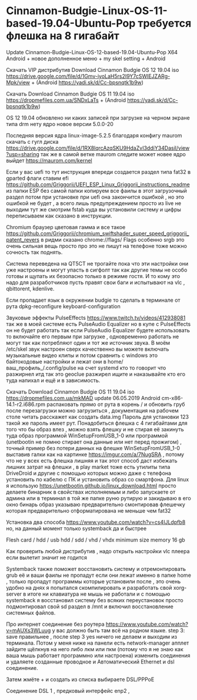 # Cinnamon-Budgie-Linux-OS-11-based-19.04-Ubuntu-Pop требуется флешка на 8 гигабайт

Update Cinnamon-Budgie-Linux-OS-12-based-19.04-Ubuntu-Pop X64 Android + новое дополненное меню + my skel setting + Android

Скачать VIP дистрибутив Download Cinnamon Budgie OS 12 19.04 iso https://drive.google.com/file/d/1Gmv-iyoLaH5rs2I9Y7cSWIEJZARg-Mpk/view + (Android https://yadi.sk/d/Cc-bpsnqtk1b9w)

Скачать Download Cinnamon Budgie OS 11 19.04 iso https://dropmefiles.com.ua/SNDxLaTs + (Android https://yadi.sk/d/Cc-bpsnqtk1b9w)

OS 12 19.04 обновлено ни каких записей при загрузке на черном экране типа drm нету ядро новое версии 5.0.0-20 

Последняя версия ядра linux-image-5.2.5 благодаря конфигу maurom скачать с гугл диска https://drive.google.com/file/d/1RX8lqrcAzqSKU9HdaZvI3ddiY34Dasil/view?usp=sharing так же в самой ветке maurom следите может новее ядро выйдет https://maurom.com/kernel

Если у вас uefi то тут инструкция впереди создается раздел типа fat32 в gparted флаги ставим efi https://github.com/Griggorii/UEFI_ESP_Linux_Griggorii_instructions_readme из папки ESP без самой папки копируем все фаилы в этот загрузочный раздел потом при установке при uefi она закончится ошибкой , но это ошибкой не будет , а всего лишь предупреждением просто из live не выходим тут же смотрим fstab куда вы установили систему и цифры переписываем как сказано в инструкции.

Chromium браузер цветовая гамма и все такое https://github.com/Griggorii/chromium_swiftshader_super_speed_griggorii_patent_revers в ридми сказано chrome://flags/
Flags особенно srgb это очень сильная вещь просто про это не пишут на телефоне тоже можно сочность так поднять.


Система переведена на QT5CT не трогайте пока что эти настройки они уже настроены и могут упасть в сигфолт так как другие темы не 
особо готовы и щупать их безопасно только в режиме гостя. И то кому это надо для разработчиков пусть правят свои баги и испытывают на vlc , qbittorent, kdenlive. 

Если пропадает язык в окружении budgie то сделать в терминале от рута dpkg-reconfigure keyboard-configuration

Звуковые эффекты PulseEffects https://www.twitch.tv/videos/412938081 так же в моей системе есть PulseAudio Equalizer но в купе 
с PulseEffects он не будет работать так если PulseAudio Equalizer будете использовать то включайте его первым при загрузке , одновременно работать не могут так как потребляют один и тот же источник звука. В моём /etc/skel звук настроен сверх качественно вы можете включать музыкальные видео клипы и потом сравнить с windows это байтокодовые настройки и лежат они в 
home/ваш_профиль_/.config/pulse на счет systemd кто то говорит что разжирнел итд так это geoclue разжирел ищите и наказывайте 
кто его туда напихал и ещё и в зависимость.

Скачать Download Cinnamon Budgie OS 11 19.04 iso https://dropmefiles.com.ua/mkMAD update 06.05.2019
Android cm-x86-14.1-r2.i686.rpm распаковать прямо от рута в корень / и обновить груб после перезагрузки можно загрузиться , документация на рабочем столе читать расскажет как создать data.img
Пароль для установки 123 такой же пароль имеет рут. 
Понадобиться флешка с 4 гигабайтами для того что бы образ влез , 
можно взять флешку и не стирая её закинуть туда образ программой WinSetupFromUSB_1-0 
или программой (unetbootin не помню стирает она данные или нет перед прожигом) , 
точный пример без потери данных на флешке WinSetupFromUSB_1-0 выставив галки 
как на картинке https://imgur.com/a/7NugSRA , потому что не у всех есть флешка лишняя и так этот способ даст избежать лишних затрат на флешки , 
в play market тоже есть утилиты типа DriveDroid и другие с помощью которых можно 
даже с телефона установить по кабелю с ПК и установить образ со смартфона.
Для linux я использую https://unetbootin.github.io/linux_download.html просто делаете бинарник в свойствах
исполняемым и либо запускаете от админа или в терминал в той же папке руню рутирую и закидываю в его окно бинарь 
образ указываю предварительно смонтировав флешечку которая предварительно отформатирована не меньше чем fat32

Установка два способа https://www.youtube.com/watch?v=cs4IJLdpfb8 но, на данный момент только systemback да и быстрее

Flesh card / hdd / usb hdd / sdd / vhd / vhdx minimum size memory 16 gb

Как проверить любой дистрибутив , надо открыть настройки vlc плеера если вылетит значит не годится

Systemback также поможет восстановить систему и отремонтировать grub её и ваши фаилы не пропадут 
если они лежат именно в папке home , только пропадут программы которые установили после , это очень 
удобно на днях я попытался скомпилировать и разработать свой xorg-server в итоге ни клавиатура не 
мышь не работали и с помощью systemback я восстановил систему без всяких переустановок просто подмонтировал 
свой sd раздел в /mnt и включил восстановление системных файлов.

Про интернет соединение без роутера https://www.youtube.com/watch?v=mAUXs3WLuug у вас должно быть там всё на родном языке.
step 3: save правильнее , после step 3 yes ничего не делаем и выходим из терминала.
Потом у меня ниже на панели есть network-manager апплет зайдите щёлкнув на него либо лкм или пкм (потому что я не знаю как ваша мышь работает программно или настроена) изменить соединения и удаляете созданные проводное и Автоматический Ethernet и dsl соединение.

Затем жмёте + и создать из списка выбираете DSL/PPPoE

Соединение DSL 1 , 
предковый интерфейс enp2 , 
